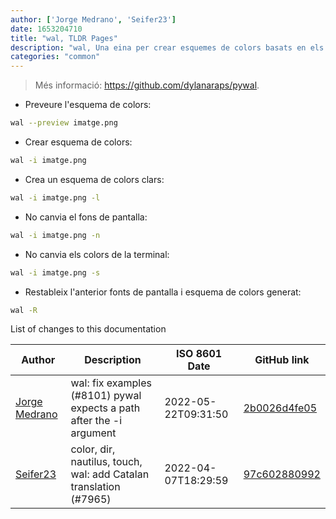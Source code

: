 ```yaml
---
author: ['Jorge Medrano', 'Seifer23']
date: 1653204710
title: "wal, TLDR Pages"
description: "wal, Una eina per crear esquemes de colors basats en els colors dominants del fons de pantalla."
categories: "common"
---
```

> Més informació: <https://github.com/dylanaraps/pywal>.

- Preveure l'esquema de colors:

```bash
wal --preview imatge.png
```

- Crear esquema de colors:

```bash
wal -i imatge.png
```

- Crea un esquema de colors clars:

```bash
wal -i imatge.png -l
```

- No canvia el fons de pantalla:

```bash
wal -i imatge.png -n
```

- No canvia els colors de la terminal:

```bash
wal -i imatge.png -s
```

- Restableix l'anterior fonts de pantalla i esquema de colors generat:

```bash
wal -R
```
List of changes to this documentation


Author | Description | ISO 8601 Date | GitHub link
------|-----|-----|-----
[Jorge Medrano](mailto:jamedranoa@unal.edu.co) | wal: fix examples (#8101) pywal expects a path after the -i argument | 2022-05-22T09:31:50 | [2b0026d4fe05](https://github.com/tldr-pages/tldr/commit/2b0026d4fe05535e6bab3240b838326f47078685)
[Seifer23](mailto:48915360+Seifer23@users.noreply.github.com) | color, dir, nautilus, touch, wal: add Catalan translation (#7965) | 2022-04-07T18:29:59 | [97c602880992](https://github.com/tldr-pages/tldr/commit/97c6028809920cd56e8270c571ac948e7893973e)

